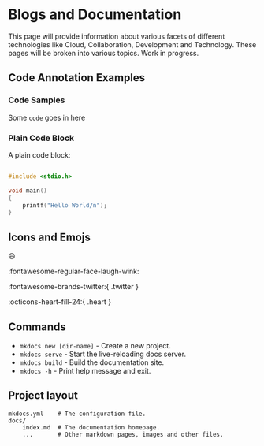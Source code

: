 # Blogs and Documentation

This page will provide information about various facets of different technologies like Cloud, Collaboration, Development and Technology. These pages will be broken into various topics. Work in progress.

## Code Annotation Examples

### Code Samples

Some `code` goes in here

### Plain Code Block

A plain code block:

```c title="helloworld.c" linenums="1" hl_lines="1 5"

#include <stdio.h>

void main()
{
    printf("Hello World/n");
}

```

## Icons and Emojs

:smile:

:fontawesome-regular-face-laugh-wink:

:fontawesome-brands-twitter:{ .twitter }

:octicons-heart-fill-24:{ .heart }

## Commands

- `mkdocs new [dir-name]` - Create a new project.
- `mkdocs serve` - Start the live-reloading docs server.
- `mkdocs build` - Build the documentation site.
- `mkdocs -h` - Print help message and exit.

## Project layout

    mkdocs.yml    # The configuration file.
    docs/
        index.md  # The documentation homepage.
        ...       # Other markdown pages, images and other files.
